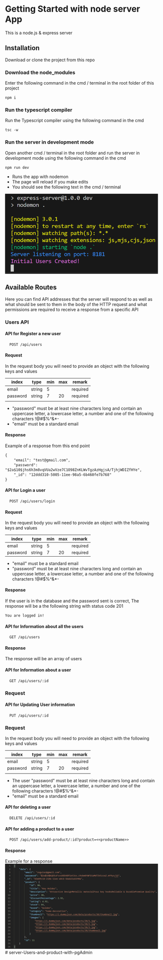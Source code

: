 # Getting Started with node server App

This is a node.js & express server

## Installation

Download or clone the project from this repo

### Download the node_modules

Enter the following command in the cmd / terminal in the root folder of this project

```
npm i
```

### Run the typescript compiler

Run the Typescript compiler using the following command in the cmd

```
tsc -w
```

### Run the server in development mode

Open another cmd / terminal in the root folder and run the server in development mode using the following command in the cmd

```
npm run dev
```

- Runs the app with nodemon
- The page will reload if you make edits
- You should see the following text in the cmd / terminal

![Alt text](./public/images/image.png)

## Available Routes

Here you can find API addresses that the server will respond to as well as what should be sent to them in the body of the HTTP request and what permissions are required to receive a response from a specific API

### Users API

#### API for Register a new user

```http
  POST /api/users
```

#### Request

In the request body you will need to provide an object with the following keys and values

| index    | type   | min | max | remark   |
| -------- | ------ | --- | --- | -------- |
| email    | string | 5   |     | required |
| password | string | 7   | 20  | required |
|          |

- "password" must be at least nine characters long and contain an uppercase letter, a lowercase letter, a number and one of the following characters !@#$%^&\*-
- "email" must be a standard email

#### Response

Example of a response from this end point

```
{
    "email": "test@gmail.com",
    "password": "$2a$10$jhs6h3m8vqVUa2wVze7C1O98ZnKLWvTgzAzHgjsA/TjhjWDIZfHYe",
    "_id": "12ddd310-5005-11ee-98a5-6b460fe7b768"
}
```

#### API for Login a user

```http
  POST /api/users/login
```

#### Request

In the request body you will need to provide an object with the following keys and values

| index    | type   | min | max | remark   |
| -------- | ------ | --- | --- | -------- |
| email    | string | 5   |     | required |
| password | string | 7   | 20  | required |

- "email" must be a standard email
- "password" must be at least nine characters long and contain an uppercase letter, a lowercase letter, a number and one of the following characters !@#$%^&\*-

#### Response

If the user is in the database and the password sent is correct, The response will be a the following string with status code 201

```
You are logged in!
```

#### API for Information about all the users

```http
  GET /api/users
```

#### Response

The response will be an array of users

#### API for Information about a user

```http
  GET /api/users/:id
```

### Request

#### API for Updating User information

```http
  PUT /api/users/:id
```

### Request

In the request body you will need to provide an object with the following keys and values

| index    | type   | min | max | remark   |
| -------- | ------ | --- | --- | -------- |
| email    | string | 5   |     | required |
| password | string | 7   | 20  | required |
|          |

- The user "password" must be at least nine characters long and contain an uppercase letter, a lowercase letter, a number and one of the following characters !@#$%^&\*-
- "email" must be a standard email

#### API for deleting a user

```http
  DELETE /api/users/:id
```

#### API for adding a product to a user

```http
  POST /api/users/add-product/:id?product=<<productName>>
```

#### Response

Example for a response
![Alt text](public/images//res.png)
#   s e r v e r - U s e r s - a n d - p r o d u c t - w i t h - p g A d m i n 
 
 